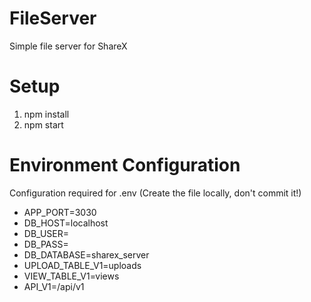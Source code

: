 # FileServer
Simple file server for ShareX

# Setup
1) npm install
2) npm start

# Environment Configuration
Configuration required for .env (Create the file locally, don't commit it!)
* APP_PORT=3030
* DB_HOST=localhost
* DB_USER=<username>
* DB_PASS=<username>
* DB_DATABASE=sharex_server
* UPLOAD_TABLE_V1=uploads
* VIEW_TABLE_V1=views
* API_V1=/api/v1
